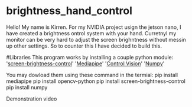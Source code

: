# brightness_hand_control

Hello! My name is Kirren. For my NVIDIA project usign the jetson nano, I have created a brightness ontrol system with your hand. Curretnyl my monitor can be very hard to adjust the screen brighntness without messin up other settings. So to counter this I have decided to build this.

#Libraries
This program works by installing a couple python module:
'[screen-brightness-control](https://pypi.org/project/screen-brightness-control/)'
'[Mediapipe](https://developers.google.com/mediapipe)'
'[Control Vision](https://pypi.org/project/opencv-python/)'
'[Numpy](https://pypi.org/project/opencv-python/)'

You may dowload them using these command in the termial:
    pip install mediapipe
    pip install opencv-python
    pip install screen-brightness-control
    pip install numpy

Demonstration video
